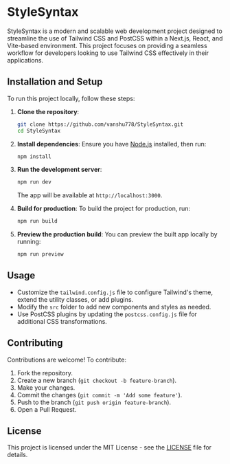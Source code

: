 
# StyleSyntax

StyleSyntax is a modern and scalable web development project designed to streamline the use of Tailwind CSS and PostCSS within a Next.js, React, and Vite-based environment. This project focuses on providing a seamless workflow for developers looking to use Tailwind CSS effectively in their applications.

## Installation and Setup

To run this project locally, follow these steps:

1. **Clone the repository**:
    ```bash
    git clone https://github.com/vanshu778/StyleSyntax.git
    cd StyleSyntax
    ```

2. **Install dependencies**:
    Ensure you have [Node.js](https://nodejs.org/) installed, then run:
    ```bash
    npm install
    ```

3. **Run the development server**:
    ```bash
    npm run dev
    ```

    The app will be available at `http://localhost:3000`.

4. **Build for production**:
    To build the project for production, run:
    ```bash
    npm run build
    ```

5. **Preview the production build**:
    You can preview the built app locally by running:
    ```bash
    npm run preview
    ```

## Usage

- Customize the `tailwind.config.js` file to configure Tailwind's theme, extend the utility classes, or add plugins.
- Modify the `src` folder to add new components and styles as needed.
- Use PostCSS plugins by updating the `postcss.config.js` file for additional CSS transformations.
  
## Contributing

Contributions are welcome! To contribute:

1. Fork the repository.
2. Create a new branch (`git checkout -b feature-branch`).
3. Make your changes.
4. Commit the changes (`git commit -m 'Add some feature'`).
5. Push to the branch (`git push origin feature-branch`).
6. Open a Pull Request.

## License

This project is licensed under the MIT License - see the [LICENSE](LICENSE) file for details.
